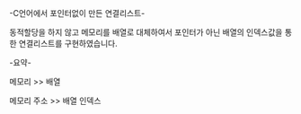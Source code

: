 -C언어에서 포인터없이 만든 연결리스트-

동적할당을 하지 않고 메모리를 배열로 대체하여서 포인터가 아닌 배열의 인덱스값을 통한 연결리스트를 구현하였습니다.

-요약-

메모리 >> 배열

메모리 주소 >> 배열 인덱스
